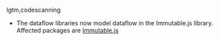 lgtm,codescanning
* The dataflow libraries now model dataflow in the Immutable.js library.
  Affected packages are
    [Immutable.js](https://npmjs.com/package/immutable)
